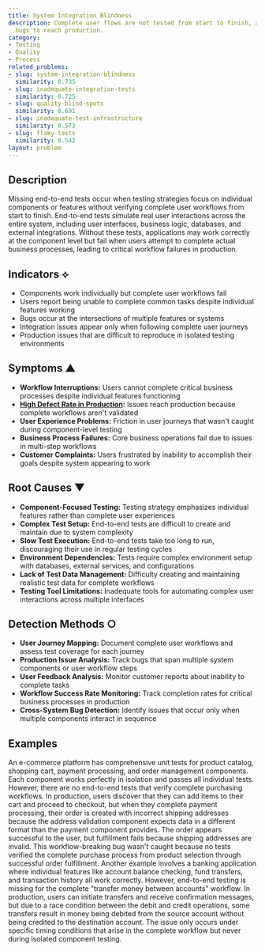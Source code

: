 ```yaml
---
title: System Integration Blindness
description: Complete user flows are not tested from start to finish, allowing workflow-breaking
  bugs to reach production.
category:
- Testing
- Quality
- Process
related_problems:
- slug: system-integration-blindness
  similarity: 0.735
- slug: inadequate-integration-tests
  similarity: 0.725
- slug: quality-blind-spots
  similarity: 0.691
- slug: inadequate-test-infrastructure
  similarity: 0.573
- slug: flaky-tests
  similarity: 0.542
layout: problem
---
```


## Description

Missing end-to-end tests occur when testing strategies focus on individual components or features without verifying complete user workflows from start to finish. End-to-end tests simulate real user interactions across the entire system, including user interfaces, business logic, databases, and external integrations. Without these tests, applications may work correctly at the component level but fail when users attempt to complete actual business processes, leading to critical workflow failures in production.

## Indicators ⟡
- Components work individually but complete user workflows fail
- Users report being unable to complete common tasks despite individual features working
- Bugs occur at the intersections of multiple features or systems
- Integration issues appear only when following complete user journeys
- Production issues that are difficult to reproduce in isolated testing environments

## Symptoms ▲
- **Workflow Interruptions:** Users cannot complete critical business processes despite individual features functioning
- **[High Defect Rate in Production](high-defect-rate-in-production.md):** Issues reach production because complete workflows aren't validated
- **User Experience Problems:** Friction in user journeys that wasn't caught during component-level testing
- **Business Process Failures:** Core business operations fail due to issues in multi-step workflows
- **Customer Complaints:** Users frustrated by inability to accomplish their goals despite system appearing to work

## Root Causes ▼
- **Component-Focused Testing:** Testing strategy emphasizes individual features rather than complete user experiences
- **Complex Test Setup:** End-to-end tests are difficult to create and maintain due to system complexity
- **Slow Test Execution:** End-to-end tests take too long to run, discouraging their use in regular testing cycles
- **Environment Dependencies:** Tests require complex environment setup with databases, external services, and configurations
- **Lack of Test Data Management:** Difficulty creating and maintaining realistic test data for complete workflows
- **Testing Tool Limitations:** Inadequate tools for automating complex user interactions across multiple interfaces

## Detection Methods ○
- **User Journey Mapping:** Document complete user workflows and assess test coverage for each journey
- **Production Issue Analysis:** Track bugs that span multiple system components or user workflow steps
- **User Feedback Analysis:** Monitor customer reports about inability to complete tasks
- **Workflow Success Rate Monitoring:** Track completion rates for critical business processes in production
- **Cross-System Bug Detection:** Identify issues that occur only when multiple components interact in sequence

## Examples

An e-commerce platform has comprehensive unit tests for product catalog, shopping cart, payment processing, and order management components. Each component works perfectly in isolation and passes all individual tests. However, there are no end-to-end tests that verify complete purchasing workflows. In production, users discover that they can add items to their cart and proceed to checkout, but when they complete payment processing, their order is created with incorrect shipping addresses because the address validation component expects data in a different format than the payment component provides. The order appears successful to the user, but fulfillment fails because shipping addresses are invalid. This workflow-breaking bug wasn't caught because no tests verified the complete purchase process from product selection through successful order fulfillment. Another example involves a banking application where individual features like account balance checking, fund transfers, and transaction history all work correctly. However, end-to-end testing is missing for the complete "transfer money between accounts" workflow. In production, users can initiate transfers and receive confirmation messages, but due to a race condition between the debit and credit operations, some transfers result in money being debited from the source account without being credited to the destination account. The issue only occurs under specific timing conditions that arise in the complete workflow but never during isolated component testing.